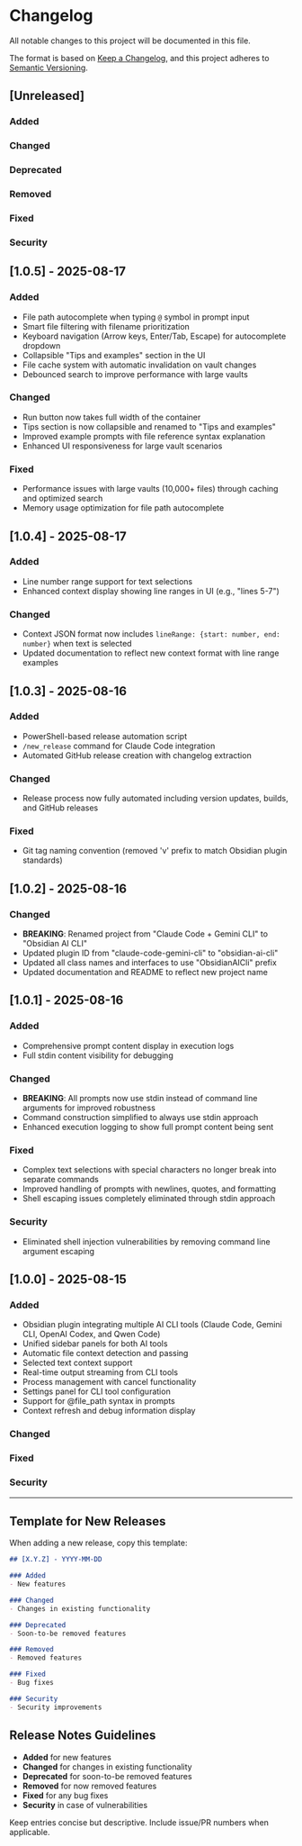 # Changelog

All notable changes to this project will be documented in this file.

The format is based on [Keep a Changelog](https://keepachangelog.com/en/1.0.0/),
and this project adheres to [Semantic Versioning](https://semver.org/spec/v2.0.0.html).

## [Unreleased]

### Added

### Changed

### Deprecated

### Removed

### Fixed

### Security

## [1.0.5] - 2025-08-17

### Added
- File path autocomplete when typing `@` symbol in prompt input
- Smart file filtering with filename prioritization
- Keyboard navigation (Arrow keys, Enter/Tab, Escape) for autocomplete dropdown
- Collapsible "Tips and examples" section in the UI
- File cache system with automatic invalidation on vault changes
- Debounced search to improve performance with large vaults

### Changed
- Run button now takes full width of the container
- Tips section is now collapsible and renamed to "Tips and examples"
- Improved example prompts with file reference syntax explanation
- Enhanced UI responsiveness for large vault scenarios

### Fixed
- Performance issues with large vaults (10,000+ files) through caching and optimized search
- Memory usage optimization for file path autocomplete

## [1.0.4] - 2025-08-17

### Added
- Line number range support for text selections
- Enhanced context display showing line ranges in UI (e.g., "lines 5-7")

### Changed
- Context JSON format now includes `lineRange: {start: number, end: number}` when text is selected
- Updated documentation to reflect new context format with line range examples

## [1.0.3] - 2025-08-16

### Added
- PowerShell-based release automation script
- `/new_release` command for Claude Code integration
- Automated GitHub release creation with changelog extraction

### Changed
- Release process now fully automated including version updates, builds, and GitHub releases

### Fixed
- Git tag naming convention (removed 'v' prefix to match Obsidian plugin standards)

## [1.0.2] - 2025-08-16

### Changed
- **BREAKING**: Renamed project from "Claude Code + Gemini CLI" to "Obsidian AI CLI"
- Updated plugin ID from "claude-code-gemini-cli" to "obsidian-ai-cli"
- Updated all class names and interfaces to use "ObsidianAICli" prefix
- Updated documentation and README to reflect new project name

## [1.0.1] - 2025-08-16

### Added
- Comprehensive prompt content display in execution logs
- Full stdin content visibility for debugging

### Changed
- **BREAKING**: All prompts now use stdin instead of command line arguments for improved robustness
- Command construction simplified to always use stdin approach
- Enhanced execution logging to show full prompt content being sent

### Fixed
- Complex text selections with special characters no longer break into separate commands
- Improved handling of prompts with newlines, quotes, and formatting
- Shell escaping issues completely eliminated through stdin approach

### Security
- Eliminated shell injection vulnerabilities by removing command line argument escaping

## [1.0.0] - 2025-08-15

### Added
- Obsidian plugin integrating multiple AI CLI tools (Claude Code, Gemini CLI, OpenAI Codex, and Qwen Code)
- Unified sidebar panels for both AI tools
- Automatic file context detection and passing
- Selected text context support
- Real-time output streaming from CLI tools
- Process management with cancel functionality
- Settings panel for CLI tool configuration
- Support for @file_path syntax in prompts
- Context refresh and debug information display

### Changed

### Fixed

### Security

---

## Template for New Releases

When adding a new release, copy this template:

```markdown
## [X.Y.Z] - YYYY-MM-DD

### Added
- New features

### Changed
- Changes in existing functionality

### Deprecated
- Soon-to-be removed features

### Removed
- Removed features

### Fixed
- Bug fixes

### Security
- Security improvements
```

## Release Notes Guidelines

- **Added** for new features
- **Changed** for changes in existing functionality
- **Deprecated** for soon-to-be removed features
- **Removed** for now removed features
- **Fixed** for any bug fixes
- **Security** in case of vulnerabilities

Keep entries concise but descriptive. Include issue/PR numbers when applicable.


